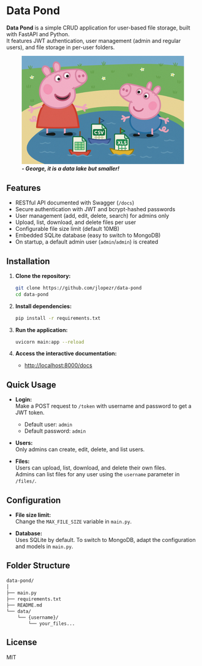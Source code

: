 # Data Pond

**Data Pond** is a simple CRUD application for user-based file storage, built with FastAPI and Python.  
It features JWT authentication, user management (admin and regular users), and file storage in per-user folders.

<figure>
<img src="data-pond.png" alt="Data Pond" width="600">
<figcaption><b><i>- George, it is a data lake but smaller!</i></b></figcaption>
</figure>

## Features

- RESTful API documented with Swagger (`/docs`)
- Secure authentication with JWT and bcrypt-hashed passwords
- User management (add, edit, delete, search) for admins only
- Upload, list, download, and delete files per user
- Configurable file size limit (default 10MB)
- Embedded SQLite database (easy to switch to MongoDB)
- On startup, a default admin user (`admin`/`admin`) is created

## Installation

1. **Clone the repository:**
   ```sh
   git clone https://github.com/jlopezr/data-pond
   cd data-pond
   ```

2. **Install dependencies:**
   ```sh
   pip install -r requirements.txt
   ```

3. **Run the application:**
   ```sh
   uvicorn main:app --reload
   ```

4. **Access the interactive documentation:**
   - [http://localhost:8000/docs](http://localhost:8000/docs)

## Quick Usage

- **Login:**  
  Make a POST request to `/token` with username and password to get a JWT token.
  - Default user: `admin`
  - Default password: `admin`

- **Users:**  
  Only admins can create, edit, delete, and list users.

- **Files:**  
  Users can upload, list, download, and delete their own files.  
  Admins can list files for any user using the `username` parameter in `/files/`.

## Configuration

- **File size limit:**  
  Change the `MAX_FILE_SIZE` variable in `main.py`.

- **Database:**  
  Uses SQLite by default. To switch to MongoDB, adapt the configuration and models in `main.py`.

## Folder Structure

```
data-pond/
│
├── main.py
├── requirements.txt
├── README.md
└── data/
    └── {username}/
        └── your_files...
```

## License

MIT
